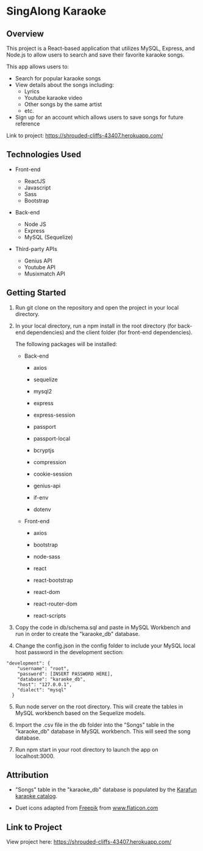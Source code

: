 # SingAlong Karaoke

## Overview

This project is a React-based application that utilizes MySQL, Express, and Node.js to allow users to search and save their favorite karaoke songs.

This app allows users to:
* Search for popular karaoke songs 
* View details about the songs including: 
    * Lyrics
    * Youtube karaoke video
    * Other songs by the same artist
    * etc. 
* Sign up for an account which allows users to save songs for future reference


Link to project: https://shrouded-cliffs-43407.herokuapp.com/

## Technologies Used 

* Front-end
    * ReactJS
    * Javascript
    * Sass
    * Bootstrap

* Back-end
    * Node JS
    * Express
    * MySQL (Sequelize)

* Third-party APIs
    * Genius API
    * Youtube API
    * Musixmatch API


## Getting Started

1. Run git clone on the repository and open the project in your local directory.

2. In your local directory, run a npm install in the root directory (for back-end dependencies) and the client folder (for front-end dependencies).

    The following packages will be installed:

    * Back-end

        * axios

        * sequelize

        * mysql2

        * express

        * express-session

        * passport

        * passport-local

        * bcryptjs

        * compression

        * cookie-session

        * genius-api

        * if-env

        * dotenv

    * Front-end

        * axios

        * bootstrap

        * node-sass

        * react

        * react-bootstrap

        * react-dom

        * react-router-dom

        * react-scripts

3. Copy the code in db/schema.sql and paste in MySQL Workbench and run in order to create the "karaoke_db" database.

4. Change the config.json in the config folder to include your MySQL local host password in the development section:

```
"development": {
    "username": "root",
    "password": [INSERT PASSWORD HERE],
    "database": "karaoke_db",
    "host": "127.0.0.1",
    "dialect": "mysql"
  }

  ```

5. Run node server on the root directory. This will create the tables in MySQL workbench based on the Sequelize models.

6. Import the .csv file in the db folder into the "Songs" table in the "karaoke_db" database in MySQL workbench. This will seed the song database.

7. Run npm start in your root directory to launch the app on localhost:3000.

## Attribution

* "Songs" table in the "karaoke_db" database is populated by the <a href="https://www.karafun.com/karaoke-song-list.html" target="_blank">Karafun karaoke catalog</a>.

* Duet icons adapted from  <a href="https://www.flaticon.com/authors/freepik" title="Freepik">Freepik</a> from <a href="https://www.flaticon.com/" title="Flaticon"> www.flaticon.com</a>

## Link to Project

View project here: https://shrouded-cliffs-43407.herokuapp.com/